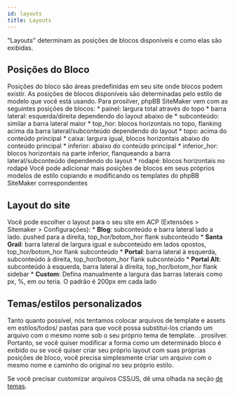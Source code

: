 ```yaml
---
id: layouts
title: Layouts
---
```


"Layouts" determinam as posições de blocos disponíveis e como elas são exibidas.

## Posições do Bloco

Posições do bloco são áreas predefinidas em seu site onde blocos podem existir. As posições de blocos disponíveis são determinadas pelo estilo de modelo que você está usando. Para prosilver, phpBB SiteMaker vem com as seguintes posições de blocos: * painel: largura total através do topo * barra lateral: esquerda/direita dependendo do layout abaixo de * subconteúdo: similar a barra lateral maior * top_hor: blocos horizontais no topo, flanking acima da barra lateral/subconteúdo dependendo do layout * topo: acima do conteúdo principal * caixa: largura igual, blocos horizontais abaixo do conteúdo principal * inferior: abaixo do conteúdo principal * inferior_hor: blocos horizontais na parte inferior, flanqueando a barra lateral/subconteúdo dependendo do layout * rodapé: blocos horizontais no rodapé Você pode adicionar mais posições de blocos em seus próprios modelos de estilo copiando e modificando os templates do phpBB SiteMaker correspondentes

## Layout do site

Você pode escolher o layout para o seu site em ACP (Extensões > Sitemaker > Configurações): * **Blog**: subconteúdo e barra lateral lado a lado. pushed para a direita, top_hor/botom_hor flank subconteúdo * **Santa Grail**: barra lateral de largura igual e subconteúdo em lados opostos, top_hor/botom_hor flank subconteúdo * **Portal**: barra lateral à esquerda, subconteúdo à direita, top_hor/botom_hor flank subconteúdo * **Portal Alt**: subconteúdo à esquerda, barra lateral à direita, top_hor/botom_hor flank sidebar * **Custom**: Defina manualmente a largura das barras laterais como px, %, em ou teria. O padrão é 200px em cada lado

## Temas/estilos personalizados

Tanto quanto possível, nós tentamos colocar arquivos de template e assets em estilos/todos/ pastas para que você possa substituí-los criando um arquivo com o mesmo nome sob o seu próprio tema de template. . prosilver. Portanto, se você quiser modificar a forma como um determinado bloco é exibido ou se você quiser criar seu próprio layout com suas próprias posições de bloco, você precisa simplesmente criar um arquivo com o mesmo nome e caminho do original no seu próprio estilo.

Se você precisar customizar arquivos CSS/JS, dê uma olhada na seção [de temas](./developer-theming.md).